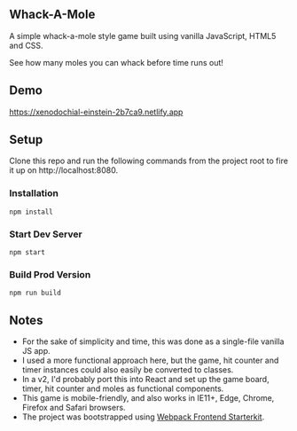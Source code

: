 ## Whack-A-Mole

A simple whack-a-mole style game built using vanilla JavaScript, HTML5 and CSS. 

See how many moles you can whack before time runs out!

## Demo

https://xenodochial-einstein-2b7ca9.netlify.app

## Setup

Clone this repo and run the following commands from the project root to fire it up on http://localhost:8080.

### Installation

```
npm install
```

### Start Dev Server

```
npm start
```

### Build Prod Version

```
npm run build
```

## Notes

- For the sake of simplicity and time, this was done as a single-file vanilla JS app. 
- I used a more functional approach here, but the game, hit counter and timer instances could also easily be converted to classes.
- In a v2, I'd probably port this into React and set up the game board, timer, hit counter and moles as functional components.
- This game is mobile-friendly, and also works in IE11+, Edge, Chrome, Firefox and Safari browsers.
- The project was bootstrapped using [Webpack Frontend Starterkit](https://github.com/wbkd/webpack-starter).